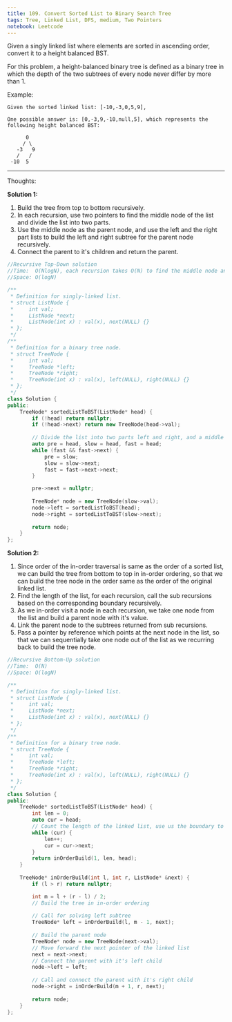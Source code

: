 ```yaml
---
title: 109. Convert Sorted List to Binary Search Tree
tags: Tree, Linked List, DFS, medium, Two Pointers
notebook: Leetcode
---
```


Given a singly linked list where elements are sorted in ascending order, convert it to a height balanced BST.

For this problem, a height-balanced binary tree is defined as a binary tree in which the depth of the two subtrees of every node never differ by more than 1.

Example:
```
Given the sorted linked list: [-10,-3,0,5,9],

One possible answer is: [0,-3,9,-10,null,5], which represents the following height balanced BST:

      0
     / \
   -3   9
   /   /
 -10  5
```

----------
Thoughts:

**Solution 1:**
1. Build the tree from top to bottom recursively.
2. In each recursion, use two pointers to find the middle node of the list and divide the list into two parts.
3. Use the middle node as the parent node, and use the left and the right part lists to build the left and right subtree for the parent node recursively.
4. Connect the parent to it's children and return the parent.

```c++
//Recursive Top-Down solution
//Time:  O(NlogN), each recursion takes O(N) to find the middle node and divide the linked list into two.
//Space: O(logN)

/**
 * Definition for singly-linked list.
 * struct ListNode {
 *     int val;
 *     ListNode *next;
 *     ListNode(int x) : val(x), next(NULL) {}
 * };
 */
/**
 * Definition for a binary tree node.
 * struct TreeNode {
 *     int val;
 *     TreeNode *left;
 *     TreeNode *right;
 *     TreeNode(int x) : val(x), left(NULL), right(NULL) {}
 * };
 */
class Solution {
public:
    TreeNode* sortedListToBST(ListNode* head) {
        if (!head) return nullptr;
        if (!head->next) return new TreeNode(head->val);
        
        // Divide the list into two parts left and right, and a middle node used as the parent
        auto pre = head, slow = head, fast = head;
        while (fast && fast->next) {
            pre = slow;
            slow = slow->next;
            fast = fast->next->next;
        }

        pre->next = nullptr;
        
        TreeNode* node = new TreeNode(slow->val);
        node->left = sortedListToBST(head);
        node->right = sortedListToBST(slow->next);
        
        return node;
    }
};
```

**Solution 2:**
1. Since order of the in-order traversal is same as the order of a sorted list, we can build the tree from bottom to top in in-order ordering, so that we can build the tree node in the order same as the order of the original linked list.
2. Find the length of the list, for each recursion, call the sub recursions based on the corresponding boundary recursively.
3. As we in-order visit a node in each recursion, we take one node from the list and build a parent node with it's value. 
4. Link the parent node to the subtrees returned from sub recursions.
5. Pass a pointer by reference which points at the next node in the list, so that we can sequentially take one node out of the list as we recurring back to build the tree node.

```c++
//Recursive Bottom-Up solution
//Time:  O(N)
//Space: O(logN)

/**
 * Definition for singly-linked list.
 * struct ListNode {
 *     int val;
 *     ListNode *next;
 *     ListNode(int x) : val(x), next(NULL) {}
 * };
 */
/**
 * Definition for a binary tree node.
 * struct TreeNode {
 *     int val;
 *     TreeNode *left;
 *     TreeNode *right;
 *     TreeNode(int x) : val(x), left(NULL), right(NULL) {}
 * };
 */
class Solution {
public:
    TreeNode* sortedListToBST(ListNode* head) {
        int len = 0;
        auto cur = head;
        // Count the length of the linked list, use us the boundary to build the tree in in-order ordering 
        while (cur) {
            len++;
            cur = cur->next;
        }
        return inOrderBuild(1, len, head);
    }
    
    TreeNode* inOrderBuild(int l, int r, ListNode* &next) {
        if (l > r) return nullptr;

        int m = l + (r - l) / 2;
        // Build the tree in in-order ordering 
        
        // Call for solving left subtree
        TreeNode* left = inOrderBuild(l, m - 1, next);
        
        // Build the parent node
        TreeNode* node = new TreeNode(next->val);
        // Move forward the next pointer of the linked list
        next = next->next;
        // Connect the parent with it's left child
        node->left = left;
        
        // Call and connect the parent with it's right child
        node->right = inOrderBuild(m + 1, r, next);
        
        return node;
    }
};
```